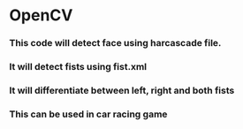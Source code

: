 # OpenCV

### This code will detect face using harcascade file.
### It will detect fists using fist.xml

### It will differentiate between left, right and both fists
### This can be used in car racing game
